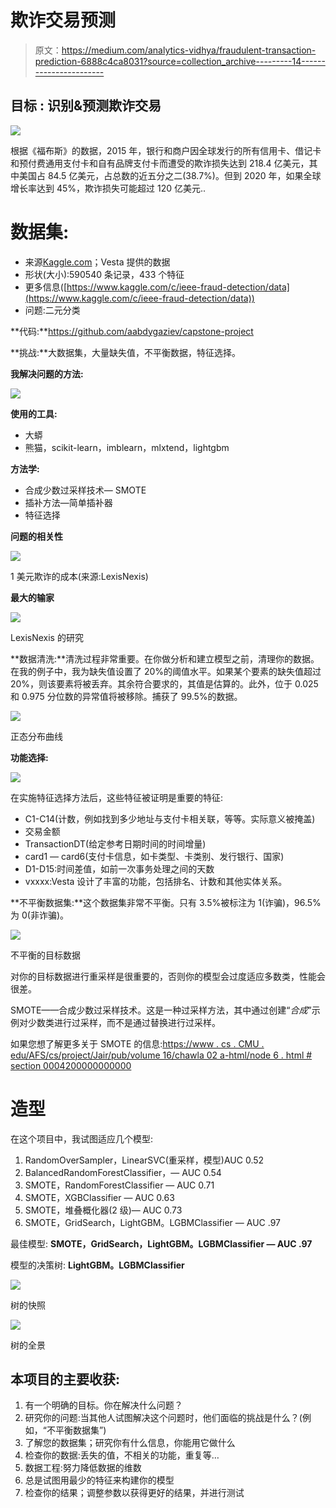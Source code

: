 # 欺诈交易预测

> 原文：<https://medium.com/analytics-vidhya/fraudulent-transaction-prediction-6888c4ca8031?source=collection_archive---------14----------------------->

## **目标** : **识别&预测欺诈交易**

![](img/bfc11b5738fbf42edc3a9c8ca9a9789f.png)

根据《福布斯》的数据，2015 年，银行和商户因全球发行的所有信用卡、借记卡和预付费通用支付卡和自有品牌支付卡而遭受的欺诈损失达到 218.4 亿美元，其中美国占 84.5 亿美元，占总数的近五分之二(38.7%)。但到 2020 年，如果全球增长率达到 45%，欺诈损失可能超过 120 亿美元..

# **数据集:**

*   来源[Kaggle.com](https://www.kaggle.com/c/ieee-fraud-detection/overview)；Vesta 提供的数据
*   形状(大小):590540 条记录，433 个特征
*   更多信息([https://www.kaggle.com/c/ieee-fraud-detection/data](https://www.kaggle.com/c/ieee-fraud-detection/data))
*   问题:二元分类

**代码:**https://github.com/aabdygaziev/capstone-project

**挑战:**大数据集，大量缺失值，不平衡数据，特征选择。

**我解决问题的方法:**

![](img/3e3469e6d40781f2c3b9a2069e47c141.png)

**使用的工具:**

*   大蟒
*   熊猫，scikit-learn，imblearn，mlxtend，lightgbm

**方法学:**

*   合成少数过采样技术— SMOTE
*   插补方法—简单插补器
*   特征选择

**问题的相关性**

![](img/27f3c05a19c7a76aa6e3f503e76ecd51.png)

1 美元欺诈的成本(来源:LexisNexis)

**最大的输家**

![](img/d9b560224922a491484baca16e30f619.png)

LexisNexis 的研究

**数据清洗:**清洗过程非常重要。在你做分析和建立模型之前，清理你的数据。在我的例子中，我为缺失值设置了 20%的阈值水平。如果某个要素的缺失值超过 20%，则该要素将被丢弃。其余符合要求的，其值是估算的。此外，位于 0.025 和 0.975 分位数的异常值将被移除。捕获了 99.5%的数据。

![](img/42b747ddf2aae54666a57e6adf3521c7.png)

正态分布曲线

**功能选择:**

![](img/c5a2e55fa97a67d0332c13c6eb64ee64.png)

在实施特征选择方法后，这些特征被证明是重要的特征:

*   C1-C14(计数，例如找到多少地址与支付卡相关联，等等。实际意义被掩盖)
*   交易金额
*   TransactionDT(给定参考日期时间的时间增量)
*   card1 — card6(支付卡信息，如卡类型、卡类别、发行银行、国家)
*   D1-D15:时间差值，如前一次事务处理之间的天数
*   vxxxx:Vesta 设计了丰富的功能，包括排名、计数和其他实体关系。

**不平衡数据集:**这个数据集非常不平衡。只有 3.5%被标注为 1(诈骗)，96.5%为 0(非诈骗)。

![](img/839ba074b290428585d66785dd4d90ca.png)

不平衡的目标数据

对你的目标数据进行重采样是很重要的，否则你的模型会过度适应多数类，性能会很差。

SMOTE——合成少数过采样技术。这是一种过采样方法，其中通过创建“*合成*”示例对少数类进行过采样，而不是通过替换进行过采样。

如果您想了解更多关于 SMOTE 的信息:[https://www . cs . CMU . edu/AFS/cs/project/Jair/pub/volume 16/chawla 02 a-html/node 6 . html # section 0004200000000000](https://www.cs.cmu.edu/afs/cs/project/jair/pub/volume16/chawla02a-html/node6.html#SECTION00042000000000000000)

# **造型**

在这个项目中，我试图适应几个模型:

1.  RandomOverSampler，LinearSVC(重采样，模型)AUC 0.52
2.  BalancedRandomForestClassifier，— AUC 0.54
3.  SMOTE，RandomForestClassifier — AUC 0.71
4.  SMOTE，XGBClassifier — AUC 0.63
5.  SMOTE，堆叠概化器(2 级)— AUC 0.73
6.  SMOTE，GridSearch，LightGBM。LGBMClassifier — AUC .97

最佳模型: **SMOTE，GridSearch，LightGBM。LGBMClassifier — AUC .97**

模型的决策树: **LightGBM。LGBMClassifier**

![](img/2fc50ff31e645b98f5c3aeea0bc4fc23.png)

树的快照

![](img/1c27640cf468865b7202c7f82f444436.png)

树的全景

## **本项目的主要收获:**

1.  有一个明确的目标。你在解决什么问题？
2.  研究你的问题:当其他人试图解决这个问题时，他们面临的挑战是什么？(例如，“不平衡数据集”)
3.  了解您的数据集；研究你有什么信息，你能用它做什么
4.  检查你的数据:丢失的值，不相关的功能，重复等…
5.  数据工程:努力降低数据的维数
6.  总是试图用最少的特征来构建你的模型
7.  检查你的结果；调整参数以获得更好的结果，并进行测试